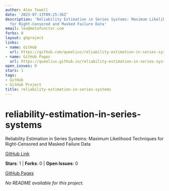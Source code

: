 ```yaml
---
author: Alex Towell
date: '2023-07-13T09:25:36Z'
description: 'Reliability Estimation in Series Systems: Maximum Likelihood Techniques
  for Right-Censored and Masked Failure Data'
email: lex@metafunctor.com
forks: 0
layout: ghproject
links:
- name: GitHub
  url: https://github.com/queelius/reliability-estimation-in-series-systems
- name: GitHub Pages
  url: https://queelius.github.io/reliability-estimation-in-series-systems/
open_issues: 0
stars: 1
tags:
- GitHub
- GitHub Project
title: reliability-estimation-in-series-systems
---
```


# reliability-estimation-in-series-systems
Reliability Estimation in Series Systems: Maximum Likelihood Techniques for Right-Censored and Masked Failure Data

[GitHub Link](https://github.com/queelius/reliability-estimation-in-series-systems)

**Stars**: 1 | **Forks**: 0 | **Open Issues**: 0

[GitHub Pages](https://queelius.github.io/reliability-estimation-in-series-systems/)

_No README available for this project._
